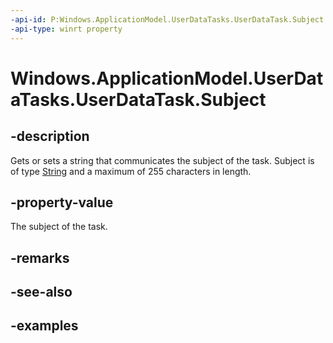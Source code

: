 ```yaml
---
-api-id: P:Windows.ApplicationModel.UserDataTasks.UserDataTask.Subject
-api-type: winrt property
---
```


<!-- Property syntax.
public string Subject { get;  set; }
-->

# Windows.ApplicationModel.UserDataTasks.UserDataTask.Subject

## -description
Gets or sets a string that communicates the subject of the task. Subject is of type [String](/dotnet/api/system.string?redirectedfrom=MSDN) and a maximum of 255 characters in length.

## -property-value
The subject of the task.

## -remarks

## -see-also

## -examples
